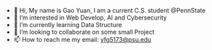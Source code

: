 - 👋 Hi, My name is Gao Yuan, I am a current C.S. student @PennState
- 👀 I’m interested in Web Develop, AI and Cybersecurity
- 🌱 I’m currently learning Data Structure 
- 💞️ I’m looking to collaborate on some small Project
- 📫 How to reach me my email: yfg5173@psu.edu

<!---
XuanmiaoG/XuanmiaoG is a ✨ special ✨ repository because its `README.md` (this file) appears on your GitHub profile.
You can click the Preview link to take a look at your changes.
--->
